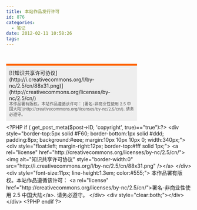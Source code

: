 ```yaml
---
title: 本站作品发行许可
id: 876
categories:
  - 笔记
date: 2012-02-11 10:58:26
tags:
---
```


&nbsp;
<div style="border-top: 5px solid #F60; border-bottom: 1px solid #ddd; padding: 8px; background: #eee; margin: 10px 10px 10px 0; width: 340px;">
<div style="float: left; margin-right: 12px; border-top: #fff solid 1px;">[![知识共享许可协议](http://i.creativecommons.org/l/by-nc/2.5/cn/88x31.png)](http://creativecommons.org/licenses/by-nc/2.5/cn/)</div>
<div style="font-size: 11px; line-height: 1.3em; color: #555;">本作品署有版权。本站作品遵循该许可： [署名-非商业性使用 2.5 中国大陆](http://creativecommons.org/licenses/by-nc/2.5/cn/). 请务必遵守。</div>
<div style="clear: both;"></div>
</div>
&lt;?PHP if ( get_post_meta($post-&gt;ID, 'copyright', true)=="true"):?&gt;
&lt;div style="border-top:5px solid #F60; border-bottom:1px solid #ddd; padding:8px; background:#eee; margin:10px 10px 10px 0; width:340px;"&gt;
&lt;div style="float:left; margin-right:12px; border-top:#fff solid 1px;"&gt;
&lt;a rel="license" href="http://creativecommons.org/licenses/by-nc/2.5/cn/"&gt;&lt;img alt="知识共享许可协议" style="border-width:0" src="http://i.creativecommons.org/l/by-nc/2.5/cn/88x31.png" /&gt;&lt;/a&gt;
&lt;/div&gt;
&lt;div style="font-size:11px; line-height:1.3em; color:#555;"&gt;
本作品署有版权。本站作品遵循该许可： &lt;a rel="license" href="http://creativecommons.org/licenses/by-nc/2.5/cn/"&gt;署名-非商业性使用 2.5 中国大陆&lt;/a&gt;. 请务必遵守。
&lt;/div&gt;
&lt;div style="clear:both;"&gt;&lt;/div&gt;
&lt;/div&gt;
&lt;?PHP endif ?&gt;